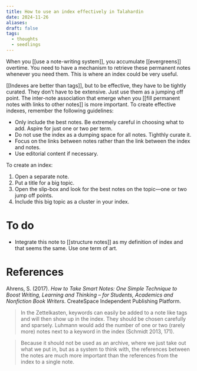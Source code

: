 ```yaml
---
title: How to use an index effectively in Talahardin
date: 2024-11-26
aliases: 
draft: false
tags:
  - thoughts
  - seedlings
---
```

When you [[use a note-writing system]], you accumulate [[evergreens]] overtime. You need to have a mechanism to retrieve these permanent notes whenever you need them. This is where an index could be very useful.

[[Indexes are better than tags]], but to be effective, they have to be tightly curated. They don’t have to be extensive. Just use them as a jumping off point. The inter-note association that emerge when you [[fill permanent notes with links to other notes]] is more important. To create effective indexes, remember the following guidelines:

- Only include the best notes. Be extremely careful in choosing what to add. Aspire for just one or two per term.
- Do not use the index as a dumping space for all notes. Tighthly curate it.
- Focus on the links between notes rather than the link between the index and notes.
- Use editorial content if necessary.

To create an index:

1. Open a separate note.
2. Put a title for a big topic.
3. Open the slip-box and look for the best notes on the topic—one or two jump off points.
4. Include this big topic as a cluster in your index.

# To do

- Integrate this note to [[structure notes]] as my definition of index and that seems the same. Use one term of art.

# References

Ahrens, S. (2017). *How to Take Smart Notes: One Simple Technique to Boost Writing, Learning and Thinking – for Students, Academics and Nonfiction Book Writers*. CreateSpace Independent Publishing Platform.

   > In the Zettelkasten, keywords can easily be added to a note like tags and will then show up in the index. They should be chosen carefully and sparsely. Luhmann would add the number of one or two (rarely more) notes next to a keyword in the index (Schmidt 2013, 171).

   > Because it should not be used as an archive, where we just take out what we put in, but as a system to think with, the references between the notes are much more important than the references from the index to a single note.

